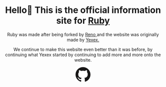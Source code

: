 <h1 align="center">Hello👋 This is the official information site for <a href="https://www.rubytool.xyz/"> Ruby </a></h1>
<p align="center"> Ruby was made after being forked by <a href="https://github.com/renowaits"> Reno </a> and the website was originally made by <a href="https://github.com/yexex"> Yexex. </a> </p>
<p align="center"> We continue to make this <a href="https://github.com/yexex"> </a> website even better than it was before, by continuing what Yexex started by continuing to add more and more onto the website.

<p align="center">
  <a href="https://github.com/rubytechnologies"><img alt="GitHub" title="GitHub" height="48" width="48" src="assets/github.svg"></a>
 
